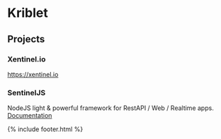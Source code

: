 <!-- TITLE: Kriblet -->
<!-- SUBTITLE: Outsourcing and TI startup -->

# Kriblet

## Projects
### Xentinel.io
https://xentinel.io
### SentinelJS
NodeJS light & powerful framework for RestAPI / Web / Realtime apps.
[Documentation](sentineljs/home)

{% include footer.html %}
